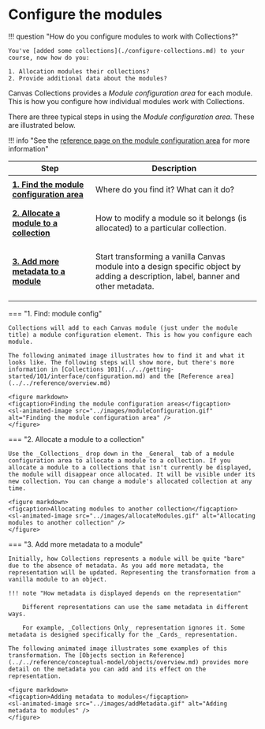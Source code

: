 # Configure the modules

!!! question "How do you configure modules to work with Collections?"

    You've [added some collections](./configure-collections.md) to your course, now how do you:
    
    1. Allocation modules their collections?
    2. Provide additional data about the modules?
    
Canvas Collections provides a _Module configuration area_ for each module. This is how you configure how individual modules work with Collections.

There are three typical steps in using the _Module configuration area_. These are illustrated below.

!!! info "See the [reference page on the module configuration area](../../../reference/conceptual-model/objects/overview/) for more information"

| Step | Description |
| ---- | ----------- |
| [**1. Find the module configuration area**](#1-introducing-the-module-configuration-area) | <p>Where do you find it? What can it do?</p>|
| [**2. Allocate a module to a collection**](#2-allocate-a-module-to-a-collection) | <p>How to modify a module so it belongs (is allocated) to a particular collection.</p> |
| [**3. Add more metadata to a module**](#3-add-more-metadata-to-a-module) | <p>Start transforming a vanilla Canvas module into a design specific object by adding a description, label, banner and other metadata.</p> |

=== "1. Find: module config"

    Collections will add to each Canvas module (just under the module title) a module configuration element. This is how you configure each module. 
    
    The following animated image illustrates how to find it and what it looks like. The following steps will show more, but there's more information in [Collections 101](../../getting-started/101/interface/configuration.md) and the [Reference area](../../reference/overview.md)

    <figure markdown>
    <figcaption>Finding the module configuration areas</figcaption>
    <sl-animated-image src="../images/moduleConfiguration.gif" alt="Finding the module configuration area" />
    </figure>



=== "2. Allocate a module to a collection"

    Use the _Collections_ drop down in the _General_ tab of a module configuration area to allocate a module to a collection. If you allocate a module to a collections that isn't currently be displayed, the module will disappear once allocated. It will be visible under its new collection. You can change a module's allocated collection at any time.
    
    <figure markdown>
    <figcaption>Allocating modules to another collection</figcaption>
    <sl-animated-image src="../images/allocateModules.gif" alt="Allocating modules to another collection" />
    </figure>

=== "3. Add more metadata to a module"

    Initially, how Collections represents a module will be quite "bare" due to the absence of metadata. As you add more metadata, the representation will be updated. Representing the transformation from a vanilla module to an object.

    !!! note "How metadata is displayed depends on the representation"

        Different representations can use the same metadata in different ways.
    
        For example, _Collections Only_ representation ignores it. Some metadata is designed specifically for the _Cards_ representation.

    The following animated image illustrates some examples of this transformation. The [Objects section in Reference](../../reference/conceptual-model/objects/overview.md) provides more detail on the metadata you can add and its effect on the representation. 

    <figure markdown>
    <figcaption>Adding metadata to modules</figcaption>
    <sl-animated-image src="../images/addMetadata.gif" alt="Adding metadata to modules" />
    </figure>


<link rel="stylesheet" href="https://cdn.jsdelivr.net/npm/@shoelace-style/shoelace@2.0.0/dist/themes/light.css" />
<script type="module" src="https://cdn.jsdelivr.net/npm/@shoelace-style/shoelace@2.0.0/dist/shoelace.js"></script>
